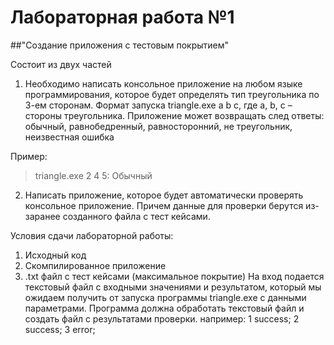 # Лабораторная работа №1
##"Создание приложения с тестовым покрытием"

Состоит из двух частей
1. Необходимо написать консольное приложение на любом языке программирования, которое будет определять тип треугольника по 3-ем сторонам. Формат запуска triangle.exe a b c, где a, b, c – стороны треугольника. Приложение может возвращать след ответы: обычный, равнобедренный, равносторонний, не треугольник, неизвестная ошибка

Пример:
> triangle.exe 2 4 5:  Обычный

2. Написать приложение, которое будет автоматически проверять консольное приложение. Причем данные для проверки берутся из-заранее созданного файла с тест кейсами.

Условия сдачи лабораторной работы:
1) Исходный код
2) Скомпилированное приложение
3) .txt файл с тест кейсами (максимальное покрытие)
На вход подается текстовый файл с входными значениями и результатом, который мы ожидаем получить от запуска программы triangle.exe с данными параметрами.
Программа должна обработать текстовый файл и создать файл с результатами проверки.
например:
1 sucсess;
2 sucсess;
3 error;